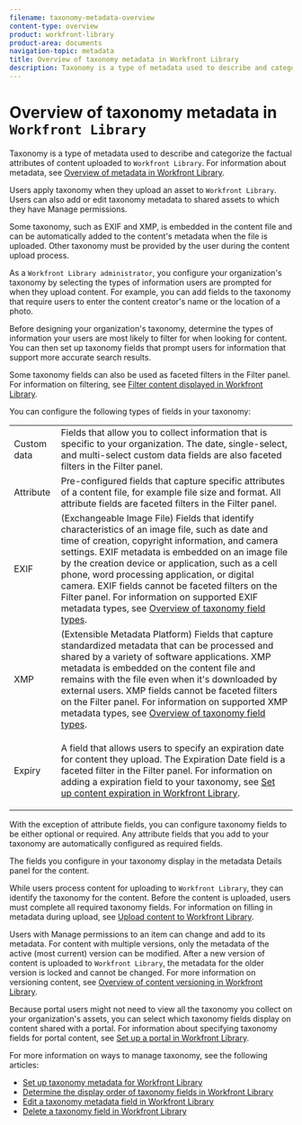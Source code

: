 ```yaml
---
filename: taxonomy-metadata-overview
content-type: overview
product: workfront-library
product-area: documents
navigation-topic: metadata
title: Overview of taxonomy metadata in Workfront Library
description: Taxonomy is a type of metadata used to describe and categorize the factual attributes of content uploaded to Workfront Library. For information about metadata, see Overview of metadata in Workfront Library.
---
```


# Overview of taxonomy metadata in `Workfront Library`

Taxonomy is a type of metadata used to describe and categorize the factual attributes of content uploaded to `Workfront Library`. For information about metadata, see [Overview of metadata in Workfront Library](../../../workfront-library/administration-and-setup/metadata/metadata-overview.md).

Users apply taxonomy when they upload an asset to `Workfront Library`. Users can also add or edit taxonomy metadata to shared assets to which they have Manage permissions.

Some taxonomy, such as EXIF and XMP, is embedded in the content file and can be automatically added to the content's metadata when the file is uploaded. Other taxonomy must be provided by the user during the content upload process.

As a `Workfront Library administrator`, you configure your organization's taxonomy by selecting the types of information users are prompted for when they upload content. For example, you can add fields to the taxonomy that require users to enter the content creator's name or the location of a photo.

Before designing your organization's taxonomy, determine the types of information your users are most likely to filter for when looking for content. You can then set up taxonomy fields that prompt users for information that support more accurate search results.&nbsp;

Some taxonomy fields can also be used as faceted filters in the Filter panel. For information on filtering, see [Filter content displayed in Workfront Library](../../../workfront-library/content-management/basics/filter-content-displayed.md).

You can configure the following types of fields in your taxonomy:

<table cellspacing="0"> 
 <col> 
 <col> 
 <tbody> 
  <tr> 
   <td role="rowheader">Custom data</td> 
   <td>Fields that allow you to collect information that is specific to your organization. The date, single-select, and multi-select custom data fields are also faceted filters in the Filter panel. </td> 
  </tr> 
  <tr> 
   <td role="rowheader">Attribute</td> 
   <td>Pre-configured fields that capture specific attributes of a content file, for example file size and format. All attribute fields are faceted filters in the Filter panel.</td> 
  </tr> 
  <tr> 
   <td role="rowheader">EXIF </td> 
   <td>(Exchangeable Image File) Fields that identify characteristics of an image file, such as date and time of creation, copyright information, and camera settings.&nbsp;EXIF metadata is embedded on an image file by the creation device or application, such as a cell phone, word processing application, or digital camera.&nbsp;EXIF fields cannot be faceted filters on the Filter panel. For information on supported EXIF metadata types, see <a href="../../../workfront-library/administration-and-setup/metadata/taxonomy-field-types-overview.md" class="MCXref xref">Overview of taxonomy field types</a>.</td> 
  </tr> 
  <tr> 
   <td role="rowheader">XMP</td> 
   <td>(Extensible Metadata Platform) Fields that capture standardized metadata that can be processed and shared by a variety of software applications. XMP metadata is embedded on the content file and remains with the file even when it's downloaded by external users. XMP fields cannot be faceted filters on the Filter panel. For information on supported XMP metadata types, see <a href="../../../workfront-library/administration-and-setup/metadata/taxonomy-field-types-overview.md" class="MCXref xref">Overview of taxonomy field types</a>.</td> 
  </tr> 
  <tr> 
   <td role="rowheader">Expiry</td> 
   <td> <p>A field that allows users to specify an expiration date for content they upload. The Expiration Date field is a faceted filter in the Filter panel. For information on adding a expiration field to your taxonomy, see <a href="../../../workfront-library/administration-and-setup/workfront-library-setup/set-up-content-expiration-in-library.md" class="MCXref xref">Set up content expiration in Workfront Library</a>.</p> </td> 
  </tr> 
 </tbody> 
</table>

With the exception of attribute fields, you can configure taxonomy fields to be either optional or required. Any attribute fields that you add to your taxonomy are automatically configured as required fields.

The fields you configure in your taxonomy display in the metadata Details panel for the content.

While users process content for uploading to `Workfront Library`, they can identify the taxonomy for the content. Before the content is uploaded, users must complete all required taxonomy fields. For information on filling in metadata during upload, see [Upload content to Workfront Library](../../../workfront-library/content-management/upload-new-content.md).

Users with Manage permissions to an item can change and add to its metadata. For content with multiple versions, only the metadata of the active (most current) version can be modified. After a new version of content is uploaded to `Workfront Library`, the metadata for the older version is locked and cannot be changed. For more information on versioning content, see [Overview of content versioning in Workfront Library](../../../workfront-library/content-management/content-versioning/content-versioning-overview.md).

Because portal users might not need to view all the taxonomy you collect on your organization's assets, you can select which taxonomy fields display on content shared with a portal. For information about specifying taxonomy fields for portal content, see [Set up a portal in Workfront Library](../../../workfront-library/administration-and-setup/workfront-library-setup/set-up-a-portal-in-library.md).

For more information on ways to manage taxonomy, see the following articles:

* [Set up taxonomy metadata for Workfront Library](../../../workfront-library/administration-and-setup/metadata/set-up-taxonomy-metadata.md) 
* [Determine the display order of taxonomy fields in Workfront Library](../../../workfront-library/administration-and-setup/metadata/determine-display-order-of-taxonomy-fields.md) 
* [Edit a taxonomy metadata field in Workfront Library](../../../workfront-library/administration-and-setup/metadata/edit-the-taxonomy.md) 
* [Delete a taxonomy field in Workfront Library](../../../workfront-library/administration-and-setup/metadata/delete-a-taxonomy-field-in-workfront-library.md)

